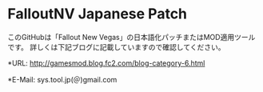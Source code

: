 # FalloutNV Japanese Patch 
  このGitHubは「Fallout New Vegas」の日本語化パッチまたはMOD適用ツールです。
 詳しくは下記ブログに記載していますので確認してください。
  
*URL:
  http://gamesmod.blog.fc2.com/blog-category-6.html
  
*E-Mail:
  sys.tool.jp(＠)gmail.com
